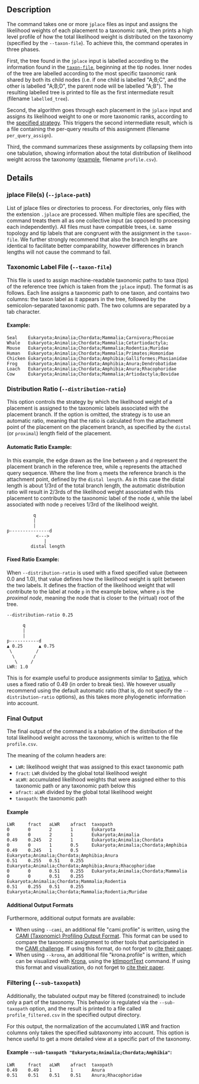 ## Description

The command takes one or more `jplace` files as input and assigns the likelihood weights of each placement to a taxonomic rank, then prints a high level profile of how the total likelihood weight is distributed on the taxonomy (specified by the `--taxon-file`). To achieve this, the command operates in three phases.

First, the tree found in the `jplace` input is labelled according to the information found in the [`taxon-file`](#taxonomic-label-file--taxon-file), beginning at the tip nodes.
Inner nodes of the tree are labelled according to the most specific taxonomic rank shared by both its child nodes (i.e. if one child is labelled "A;B;C", and the other is labelled "A;B;D", the parent node will be labelled "A;B"). The resulting labelled tree is printed to file as the first intermediate result (filename `labelled_tree`).

Second, the algorithm goes through each placement in the `jplace` input and assigns its likelihood weight to one or more taxonomic ranks, according to the [specified strategy](#distribution-ratio---distribution-ratio). This triggers the second intermediate result, which is a file containing the per-query results of this assignment (filename `per_query_assign`).

Third, the command summarizes these assignments by collapsing them into one tabulation, showing information about the total distribution of likelihood weight across the taxonomy ([example](#final-output), filename `profile.csv`).

## Details

### jplace File(s) (`--jplace-path`)

List of jplace files or directories to process. For directories, only files with the extension `.jplace` are processed. When multiple files are specified, the command treats them all as one collective input (as opposed to processing each independently).
All files must have compatible trees, i.e. same topology and tip labels that are congruent with the assignment in the `taxon-file`.
We further strongly recommend that also the branch lengths are identical to facilitate better comparability, however differences in branch lengths will not cause the command to fail.

### Taxonomic Label File (`--taxon-file`)

This file is used to assign machine-readable taxonomic paths to taxa (tips) of the reference tree (which is taken from the `jplace` input).
The format is as follows. Each line assigns a taxonomic path to one taxon, and contains two columns: the taxon label as it appears in the tree, followed by the semicolon-separated taxonomic path. The two columns are separated by a tab character.

#### Example:

```
Seal    Eukaryota;Animalia;Chordata;Mammalia;Carnivora;Phocoiae
Whale   Eukaryota;Animalia;Chordata;Mammalia;Cetartiodactyla;
Mouse   Eukaryota;Animalia;Chordata;Mammalia;Rodentia;Muridae
Human   Eukaryota;Animalia;Chordata;Mammalia;Primates;Homonidae
Chicken Eukaryota;Animalia;Chordata;Amphibia;Galliformes;Phasianidae
Frog    Eukaryota;Animalia;Chordata;Amphibia;Anura;Dendrobatidae
Loach   Eukaryota;Animalia;Chordata;Amphibia;Anura;Rhacophoridae
Cow     Eukaryota;Animalia;Chordata;Mammalia;Artiodactyla;Bovidae
```

### Distribution Ratio (`--distribution-ratio`)

This option controls the strategy by which the likelihood weight of a placement is assigned to the taxonomic labels associated with the placement branch.
If the option is omitted, the strategy is to use an automatic ratio, meaning that the ratio is calculated from the attachment point of the placement on the placement branch, as specified by the `distal` (or `proximal`) length field of the placement.

#### Automatic Ratio Example:

In this example, the edge drawn as the line between `p` and `d` represent the placement branch in the reference tree, while `q` represents the attached query sequence. Where the line from `q` meets the reference branch is the attachment point, defined by the `distal length`. As in this case the distal length is about 1/3rd of the total branch length, the automatic distribution ratio will result in 2/3rds of the likelihood weight associated with this placement to contribute to the taxonomic label of the node `d`, while the label associated with node `p` receives 1/3rd of the likelihood weight.

```
          q
          |
          |
p---------------d
           <--->
              |
         distal length
```

#### Fixed Ratio Example:

When `--distribution-ratio` is used with a fixed specified value (between 0.0 and 1.0), that value defines how the likelihood weight is split between the two labels.
It defines the fraction of the likelihood weight that will contribute to the label at node `p` in the example below, where `p` is the _proximal node_, meaning the node that is closer to the (virtual) root of the tree.

```
--distribution-ratio 0.25

      q
      |
      |
p-----------d
▲ 0.25      ▲ 0.75
 \         /
  \       /
   \     /
LWR: 1.0
```

This is for example useful to produce assignments similar to [Sativa](https://github.com/amkozlov/sativa), which uses a fixed ratio of 0.49 (in order to break ties).
We however usually recommend using the default automatic ratio (that is, do not specify the `--distribution-ratio` options), as this takes more phylogenetic information into account.

### Final Output

The final output of the command is a tabulation of the distribution of the total likelihood weight across the taxonomy, which is written to the file `profile.csv`.

The meaning of the column headers are:

 - `LWR`: likelihood weight that was assigned to this exact taxonomic path
 - `fract`: `LWR` divided by the global total likelihood weight
 - `aLWR`: accumulated likelihood weights that were assigned either to this taxonomic path or any taxonomic path below this
 - `afract`: `aLWR` divided by the global total likelihood weight
 - `taxopath`: the taxonomic path

#### Example

 ```
 LWR     fract   aLWR    afract  taxopath
 0       0       2       1       Eukaryota
 0       0       2       1       Eukaryota;Animalia
 0.49    0.245   2       1       Eukaryota;Animalia;Chordata
 0       0       1       0.5     Eukaryota;Animalia;Chordata;Amphibia
 0.49    0.245   1       0.5     Eukaryota;Animalia;Chordata;Amphibia;Anura
 0.51    0.255   0.51    0.255   Eukaryota;Animalia;Chordata;Amphibia;Anura;Rhacophoridae
 0       0       0.51    0.255   Eukaryota;Animalia;Chordata;Mammalia
 0       0       0.51    0.255   Eukaryota;Animalia;Chordata;Mammalia;Rodentia
 0.51    0.255   0.51    0.255   Eukaryota;Animalia;Chordata;Mammalia;Rodentia;Muridae
 ```

#### Additional Output Formats

Furthermore, additional output formats are available:

 - When using `--cami`, an additional file "cami.profile" is written, using the
   [CAMI (Taxonomic) Profiling Output Format](https://github.com/CAMI-challenge/contest_information/blob/master/file_formats/CAMI_TP_specification.mkd).
   This format can be used to compare the taxonomic assignment to other tools that participated in
   the [CAMI challenge](https://data.cami-challenge.org/).
   If using this format, do not forget to [cite their paper](https://www.nature.com/articles/nmeth.4458).
 - When using `--krona`, an additional file "krona.profile" is written, which can be visualized
   with [Krona](https://github.com/marbl/Krona/wiki), using the
   [ktImportText](https://github.com/marbl/Krona/wiki/Importing-text-and-XML-data#text) command.
   If using this format and visualization, do not forget to
   [cite their paper](https://www.ncbi.nlm.nih.gov/pubmed/21961884).

### Filtering (`--sub-taxopath`)

Additionally, the tabulated output may be filtered (constrained) to include only a part of the taxonomy.
This behavior is regulated via the `--sub-taxopath` option, and the result is printed to a file called `profile_filtered.csv` in the specified output directory.

For this output, the normalization of the accumulated LWR and fraction columns only takes the specified subtaxonomy into account.
This option is hence useful to get a more detailed view at a specific part of the taxonomy.

#### Example `--sub-taxopath "Eukaryota;Animalia;Chordata;Amphibia"`:

```
LWR     fract   aLWR    afract  taxopath
0.49    0.49    1       1       Anura
0.51    0.51    0.51    0.51    Anura;Rhacophoridae
```
